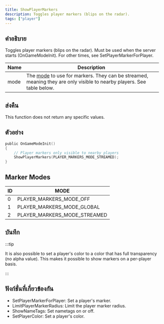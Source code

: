 ```yaml
---
title: ShowPlayerMarkers
description: Toggles player markers (blips on the radar).
tags: ["player"]
---
```


## คำอธิบาย

Toggles player markers (blips on the radar). Must be used when the server starts (OnGameModeInit). For other times, see SetPlayerMarkerForPlayer.

| Name | Description                                                                                                                           |
| ---- | ------------------------------------------------------------------------------------------------------------------------------------- |
| mode | The [mode](#marker-modes) to use for markers. They can be streamed, meaning they are only visible to nearby players. See table below. |

## ส่งคืน

This function does not return any specific values.

## ตัวอย่าง

```c
public OnGameModeInit()
{
    // Player markers only visible to nearby players
    ShowPlayerMarkers(PLAYER_MARKERS_MODE_STREAMED);
}
```

## Marker Modes

| ID  | MODE                         |
| --- | ---------------------------- |
| 0   | PLAYER_MARKERS_MODE_OFF      |
| 1   | PLAYER_MARKERS_MODE_GLOBAL   |
| 2   | PLAYER_MARKERS_MODE_STREAMED |

## บันทึก

:::tip

It is also possible to set a player's color to a color that has full transparency (no alpha value). This makes it possible to show markers on a per-player basis.

:::

## ฟังก์ชั่นที่เกี่ยวข้องกัน

- SetPlayerMarkerForPlayer: Set a player's marker.
- LimitPlayerMarkerRadius: Limit the player marker radius.
- ShowNameTags: Set nametags on or off.
- SetPlayerColor: Set a player's color.
